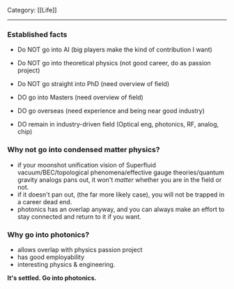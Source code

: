 Category: [[Life]] 
___
### Established facts
- Do NOT go into AI (big players make the kind of contribution I want)
- Do NOT go into theoretical physics (not good career, do as passion project)
- Do NOT go straight into PhD (need overview of field)

- DO go into Masters (need overview of field)
- DO go overseas (need experience and being near good industry)
- DO remain in industry-driven field (Optical eng, photonics, RF, analog, chip)

### Why not go into condensed matter physics?
- if your moonshot unification vision of Superfluid vacuum/BEC/topological phenomena/effective gauge theories/quantum gravity analogs pans out, it won't *matter* whether you are in the field or not. 
- if it doesn't pan out, (the far more likely case), you will not be trapped in a career dead end. 
- photonics has an overlap anyway, and you can always make an effort to stay connected and return to it if you want. 

### Why go into photonics? 
- allows overlap with physics passion project
- has good employability
- interesting physics & engineering. 

**It's settled. Go into photonics.** 

